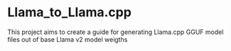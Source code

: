 # Llama_to_Llama.cpp
This project aims to create a guide for generating Llama.cpp GGUF model files out of base Llama v2 model weigths
